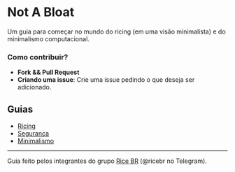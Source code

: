 # Not A Bloat

Um guia para começar no mundo do ricing (em uma visão minimalista) e do minimalismo computacional.

### Como contribuir?
- **Fork && Pull Request**
- **Criando uma issue**: Crie uma issue pedindo o que deseja ser adicionado.

## Guias
- [Ricing](ricing/README.md)
- [Segurança](seguranca/README.md)
- [Minimalismo](minimalismo/README.md)

---

Guia feito pelos integrantes do grupo [Rice BR](https://t.me/ricebr) (@ricebr no Telegram).
